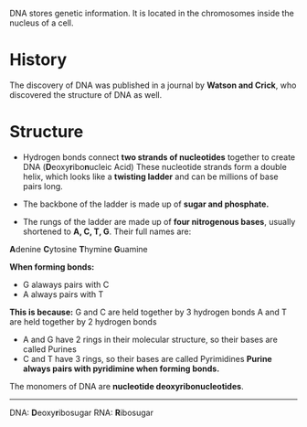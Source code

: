DNA stores genetic information. It is located in the chromosomes inside the nucleus of a cell. 

# History

The discovery of DNA was published in a journal by **Watson and Crick**, who discovered the structure of DNA as well.

# Structure

- Hydrogen bonds connect **two strands of nucleotides** together to create DNA (**D**eoxy**r**ibo**n**ucleic Acid)
These nucleotide strands form a double helix, which looks like a **twisting ladder** and can be millions of base pairs long.

- The backbone of the ladder is made up of **sugar and phosphate.**

- The rungs of the ladder are made up of **four nitrogenous bases**, usually shortened to **A, C, T, G**. Their full names are:
    
**A**denine
**C**ytosine
**T**hymine
**G**uamine

**When forming bonds:**
- G alaways pairs with C
- A always pairs with T
	
**This is because:**
G and C are held together by 3 hydrogen bonds
A and T are held together by 2 hydrogen bonds


- A and G have 2 rings in their molecular structure, so their bases are called Purines
- C and T have 3 rings, so their bases are called Pyrimidines
**Purine always pairs with pyridimine when forming bonds.**

The monomers of DNA are **nucleotide deoxyribonucleotides**.


****


DNA: **D**eoxy**r**ibosugar
RNA: **R**ibosugar